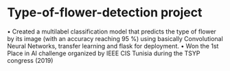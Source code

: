 # Type-of-flower-detection project

• Created a multilabel classification model that predicts the type of flower by its image (with an accuracy reaching 95 %) using basically Convolutional Neural Networks, transfer learning and flask for deployment.
• Won the 1st Place in AI challenge organized by IEEE CIS Tunisia during the TSYP congress (2019)

